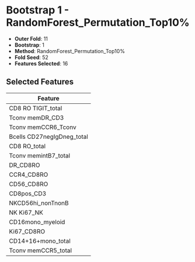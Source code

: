 # Bootstrap 1 - RandomForest_Permutation_Top10%

- **Outer Fold**: 11
- **Bootstrap**: 1
- **Method**: RandomForest_Permutation_Top10%
- **Fold Seed**: 52
- **Features Selected**: 16

## Selected Features

| Feature |
|---------|
| CD8 RO TIGIT_total |
| Tconv memDR_CD3 |
| Tconv memCCR6_Tconv |
| Bcells CD27negIgDneg_total |
| CD8 RO_total |
| Tconv memintB7_total |
| DR_CD8RO |
| CCR4_CD8RO |
| CD56_CD8RO |
| CD8pos_CD3 |
| NKCD56hi_nonTnonB |
| NK Ki67_NK |
| CD16mono_myeloid |
| Ki67_CD8RO |
| CD14+16+mono_total |
| Tconv memCCR5_total |
